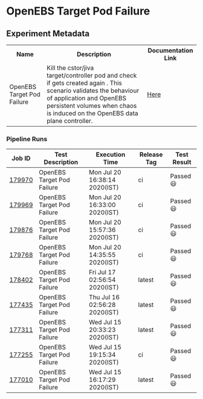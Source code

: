 # OpenEBS Target Pod Failure

## Experiment Metadata

<table>
<tr>
<th> Name </th>
<th> Description </th>
<th> Documentation Link </th>
</tr>
<tr>
 <td> OpenEBS Target Pod Failure </td>
 <td> Kill the cstor/jiva target/controller pod and check if gets created again . This scenario validates the behaviour of application and OpenEBS persistent volumes when chaos is induced on the OpenEBS data plane controller.
 </td>
 <td>  <a href="https://docs.litmuschaos.io/docs/openebs-target-pod-failure/"> Here </a> </td>
 </tr>
 </table>

### Pipeline Runs
 
| Job ID |   Test Description         | Execution Time | Release Tag   | Test Result   |
 |---------|---------------------------| --------------|--------|--------|
|     <a href= "https://gitlab.mayadata.io/litmuschaos/litmus-e2e/-/jobs/179970">179970</a>           |  OpenEBS Target Pod Failure           | Mon Jul 20 16:38:14 2020(IST)  | ci | Passed :smiley: |
|     <a href= "https://gitlab.mayadata.io/litmuschaos/litmus-e2e/-/jobs/179969">179969</a>           |  OpenEBS Target Pod Failure           | Mon Jul 20 16:33:00 2020(IST)  | ci | Passed :smiley: |
|     <a href= "https://gitlab.mayadata.io/litmuschaos/litmus-e2e/-/jobs/179876">179876</a>           |  OpenEBS Target Pod Failure           | Mon Jul 20 15:57:36 2020(IST)  | ci | Passed :smiley: |
|     <a href= "https://gitlab.mayadata.io/litmuschaos/litmus-e2e/-/jobs/179768">179768</a>           |  OpenEBS Target Pod Failure           | Mon Jul 20 14:35:55 2020(IST)  | ci | Passed :smiley: |
|     <a href= "https://gitlab.mayadata.io/litmuschaos/litmus-e2e/-/jobs/178402">178402</a>           |  OpenEBS Target Pod Failure           | Fri Jul 17 02:56:54 2020(IST)  | latest | Passed :smiley: |
|     <a href= "https://gitlab.mayadata.io/litmuschaos/litmus-e2e/-/jobs/177435">177435</a>           |  OpenEBS Target Pod Failure           | Thu Jul 16 02:56:28 2020(IST)  | latest | Passed :smiley: |
|     <a href= "https://gitlab.mayadata.io/litmuschaos/litmus-e2e/-/jobs/177311">177311</a>           |  OpenEBS Target Pod Failure           | Wed Jul 15 20:33:23 2020(IST)  | latest | Passed :smiley: |
|     <a href= "https://gitlab.mayadata.io/litmuschaos/litmus-e2e/-/jobs/177255">177255</a>           |  OpenEBS Target Pod Failure           | Wed Jul 15 19:15:34 2020(IST)  | ci | Passed :smiley: |
 |    <a href= "https://gitlab.mayadata.io/litmuschaos/litmus-e2e/-/jobs/177010">177010</a>   |  OpenEBS Target Pod Failure           |  Wed Jul 15 16:17:29 2020(IST)     |latest  |Passed :smiley:  |
